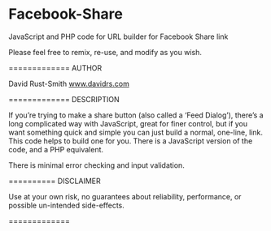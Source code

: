 Facebook-Share
==============

JavaScript and PHP code for URL builder for Facebook Share link

Please feel free to remix, re-use, and modify as you wish.

=============
AUTHOR

David Rust-Smith
www.davidrs.com


=============
DESCRIPTION

If you’re trying to make a share button (also called a ‘Feed Dialog’), there’s a long complicated way with JavaScript, great for finer control, but if you want something quick and simple you can just build a normal, one-line, link. This code helps to build one for you.
There is a JavaScript version of the code, and a PHP equivalent.

There is minimal error checking and input validation.

==========
DISCLAIMER

Use at your own risk, no guarantees about reliability, performance, or possible un-intended side-effects.

=============
